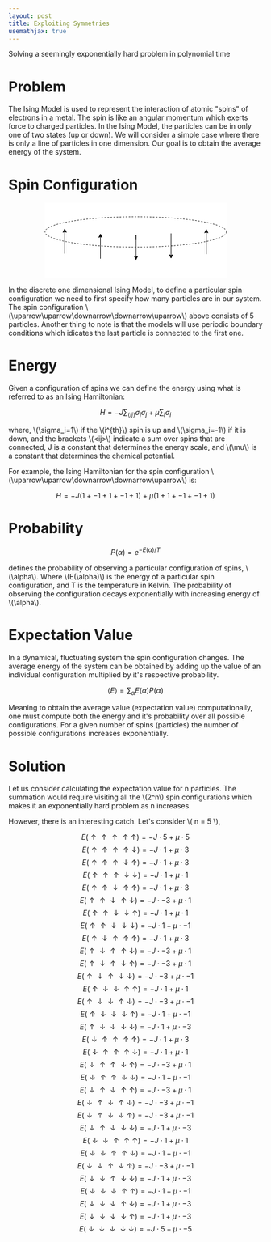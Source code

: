 ```yaml
---
layout: post
title: Exploiting Symmetries
usemathjax: true
---
```


Solving a seemingly exponentially hard problem in polynomial time 

<h1 class = "display-6">Problem</h1>

The Ising Model is used to represent the interaction of atomic "spins" of electrons in a metal. The spin is like an angular momentum which exerts force to charged particles. In the Ising Model, the particles can be in only one of two states (up or down). We will consider a simple case where there is only a line of particles in one dimension.
Our goal is to obtain the average energy of the system.

<h1 class = "display-6">Spin Configuration</h1>

<svg xmlns="http://www.w3.org/2000/svg" xmlns:xlink="http://www.w3.org/1999/xlink" version="1.1" width="361px" height="150px" viewBox="-0.5 -0.5 361 95" style="background-color: rgb(255, 255, 255); display: block; margin: auto;"><defs/><g><ellipse cx="180" cy="30" rx="180" ry="30" fill="rgb(255, 255, 255)" stroke="rgb(0, 0, 0)" stroke-dasharray="3 3" pointer-events="all"/><path d="M 39 73 L 39 29.37" fill="none" stroke="rgb(0, 0, 0)" stroke-miterlimit="10" pointer-events="stroke"/><path d="M 39 24.12 L 42.5 31.12 L 39 29.37 L 35.5 31.12 Z" fill="rgb(0, 0, 0)" stroke="rgb(0, 0, 0)" stroke-miterlimit="10" pointer-events="all"/><path d="M 110 83 L 110 39.37" fill="none" stroke="rgb(0, 0, 0)" stroke-miterlimit="10" pointer-events="stroke"/><path d="M 110 34.12 L 113.5 41.12 L 110 39.37 L 106.5 41.12 Z" fill="rgb(0, 0, 0)" stroke="rgb(0, 0, 0)" stroke-miterlimit="10" pointer-events="all"/><path d="M 180.5 46 L 180.5 36 L 180.5 79.63" fill="none" stroke="rgb(0, 0, 0)" stroke-miterlimit="10" pointer-events="stroke"/><path d="M 180.5 84.88 L 177 77.88 L 180.5 79.63 L 184 77.88 Z" fill="rgb(0, 0, 0)" stroke="rgb(0, 0, 0)" stroke-miterlimit="10" pointer-events="all"/><path d="M 250 43 L 250 33 L 250 76.63" fill="none" stroke="rgb(0, 0, 0)" stroke-miterlimit="10" pointer-events="stroke"/><path d="M 250 81.88 L 246.5 74.88 L 250 76.63 L 253.5 74.88 Z" fill="rgb(0, 0, 0)" stroke="rgb(0, 0, 0)" stroke-miterlimit="10" pointer-events="all"/><path d="M 320 74 L 320 30.37" fill="none" stroke="rgb(0, 0, 0)" stroke-miterlimit="10" pointer-events="stroke"/><path d="M 320 25.12 L 323.5 32.12 L 320 30.37 L 316.5 32.12 Z" fill="rgb(0, 0, 0)" stroke="rgb(0, 0, 0)" stroke-miterlimit="10" pointer-events="all"/></g></svg>

In the discrete one dimensional Ising Model, to define a particular spin configuration we need to first specify how many particles are in our system. The spin configuration \\(\uparrow\uparrow\downarrow\downarrow\uparrow\\) above consists of 5 particles. Another thing to note is that the models will use periodic boundary conditions which idicates the last particle is connected to the first one.

<h1 class = "display-6">Energy</h1>

Given a configuration of spins we can define the energy using what is referred to as an Ising Hamiltonian:

$$H = -J\sum_{\left<ij\right>} \sigma_i\sigma_j + \mu\sum_i\sigma_i$$


where, \\(\sigma_i=1\\) if the \\(i^{th}\\) spin is up and \\(\sigma_i=-1\\) if it is down, and the brackets \\(\<ij\>\\) indicate a sum over spins that are connected, J is a constant that determines the energy scale, and \\(\mu\\) is a constant that determines the chemical potential.

For example, the Ising Hamiltonian for the spin configuration \\(\uparrow\uparrow\downarrow\downarrow\uparrow\\) is:

$$H = -J(1 + -1 + 1 + -1 + 1) + \mu(1 + 1 + -1 + -1 + 1) $$

<h1 class = "display-6">Probability</h1>

$$P(\alpha) = e^{-E(\alpha)/T}$$

defines the probability of observing a particular configuration of spins, \\(\alpha\\). Where \\(E(\alpha)\\) is the energy of a particular spin configuration, and T is the temperature in Kelvin. The probability of observing the configuration decays exponentially with increasing energy of \\(\alpha\\).

<h1 class = "display-6">Expectation Value</h1>

In a dynamical, fluctuating system the spin configuration changes. The average energy of the system can be obtained by adding up the value of an individual configuration multiplied by it's respective probability. 

$$\left<E\right> = \sum_\alpha E(\alpha)P(\alpha)$$

Meaning to obtain the average value (expectation value) computationally, one must compute both the energy and it's probability over all possible configurations. For a given number of spins (particles) the number of possible configurations increases exponentially.

<h1 class = "display-6">Solution</h1>

Let us consider calculating the expectation value for n particles. The summation would require visiting all the \\(2^n\\) spin configurations which makes it an exponentially hard problem as n increases. 

However, there is an interesting catch. Let's consider \\( n = 5 \\), 

$$E(\uparrow\uparrow\uparrow\uparrow\uparrow) = -J \cdot 5 + \mu \cdot 5$$
$$E(\uparrow\uparrow\uparrow\uparrow\downarrow) = -J \cdot 1 + \mu \cdot 3$$
$$E(\uparrow\uparrow\uparrow\downarrow\uparrow) = -J \cdot 1 + \mu \cdot 3$$
$$E(\uparrow\uparrow\uparrow\downarrow\downarrow) = -J \cdot 1 + \mu \cdot 1$$
$$E(\uparrow\uparrow\downarrow\uparrow\uparrow) = -J \cdot 1 + \mu \cdot 3$$
$$E(\uparrow\uparrow\downarrow\uparrow\downarrow) = -J \cdot -3 + \mu \cdot 1$$
$$E(\uparrow\uparrow\downarrow\downarrow\uparrow) = -J \cdot 1 + \mu \cdot 1$$
$$E(\uparrow\uparrow\downarrow\downarrow\downarrow) = -J \cdot 1 + \mu \cdot -1$$
$$E(\uparrow\downarrow\uparrow\uparrow\uparrow) = -J \cdot 1 + \mu \cdot 3$$
$$E(\uparrow\downarrow\uparrow\uparrow\downarrow) = -J \cdot -3 + \mu \cdot 1$$
$$E(\uparrow\downarrow\uparrow\downarrow\uparrow) = -J \cdot -3 + \mu \cdot 1$$
$$E(\uparrow\downarrow\uparrow\downarrow\downarrow) = -J \cdot -3 + \mu \cdot -1$$
$$E(\uparrow\downarrow\downarrow\uparrow\uparrow) = -J \cdot 1 + \mu \cdot 1$$
$$E(\uparrow\downarrow\downarrow\uparrow\downarrow) = -J \cdot -3 + \mu \cdot -1$$
$$E(\uparrow\downarrow\downarrow\downarrow\uparrow) = -J \cdot 1 + \mu \cdot -1$$
$$E(\uparrow\downarrow\downarrow\downarrow\downarrow) = -J \cdot 1 + \mu \cdot -3$$
$$E(\downarrow\uparrow\uparrow\uparrow\uparrow) = -J \cdot 1 + \mu \cdot 3$$
$$E(\downarrow\uparrow\uparrow\uparrow\downarrow) = -J \cdot 1 + \mu \cdot 1$$
$$E(\downarrow\uparrow\uparrow\downarrow\uparrow) = -J \cdot -3 + \mu \cdot 1$$
$$E(\downarrow\uparrow\uparrow\downarrow\downarrow) = -J \cdot 1 + \mu \cdot -1$$
$$E(\downarrow\uparrow\downarrow\uparrow\uparrow) = -J \cdot -3 + \mu \cdot 1$$
$$E(\downarrow\uparrow\downarrow\uparrow\downarrow) = -J \cdot -3 + \mu \cdot -1$$
$$E(\downarrow\uparrow\downarrow\downarrow\uparrow) = -J \cdot -3 + \mu \cdot -1$$
$$E(\downarrow\uparrow\downarrow\downarrow\downarrow) = -J \cdot 1 + \mu \cdot -3$$
$$E(\downarrow\downarrow\uparrow\uparrow\uparrow) = -J \cdot 1 + \mu \cdot 1$$
$$E(\downarrow\downarrow\uparrow\uparrow\downarrow) = -J \cdot 1 + \mu \cdot -1$$
$$E(\downarrow\downarrow\uparrow\downarrow\uparrow) = -J \cdot -3 + \mu \cdot -1$$
$$E(\downarrow\downarrow\uparrow\downarrow\downarrow) = -J \cdot 1 + \mu \cdot -3$$
$$E(\downarrow\downarrow\downarrow\uparrow\uparrow) = -J \cdot 1 + \mu \cdot -1$$
$$E(\downarrow\downarrow\downarrow\uparrow\downarrow) = -J \cdot 1 + \mu \cdot -3$$
$$E(\downarrow\downarrow\downarrow\downarrow\uparrow) = -J \cdot 1 + \mu \cdot -3$$
$$E(\downarrow\downarrow\downarrow\downarrow\downarrow) = -J \cdot 5 + \mu \cdot -5$$


